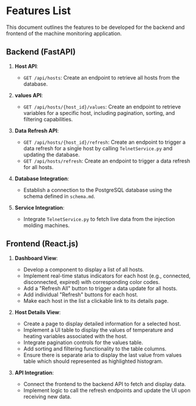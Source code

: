 # Features List

This document outlines the features to be developed for the backend and frontend of the machine monitoring application.

## Backend (FastAPI)

1. **Host API**:
    - `GET /api/hosts`: Create an endpoint to retrieve all hosts from the database.

2. **values API**:
    - `GET /api/hosts/{host_id}/values`: Create an endpoint to retrieve variables for a specific host, including pagination, sorting, and filtering
      capabilities.

3. **Data Refresh API**:
    - `GET /api/hosts/{host_id}/refresh`: Create an endpoint to trigger a data refresh for a single host by calling `TelnetService.py` and updating the
      database.
    - `GET /api/hosts/refresh`: Create an endpoint to trigger a data refresh for all hosts.

4. **Database Integration**:
    - Establish a connection to the PostgreSQL database using the schema defined in `schema.md`.

5. **Service Integration**:
    - Integrate `TelnetService.py` to fetch live data from the injection molding machines.

## Frontend (React.js)

1. **Dashboard View**:
    - Develop a component to display a list of all hosts.
    - Implement real-time status indicators for each host (e.g., connected, disconnected, expired) with corresponding color codes.
    - Add a "Refresh All" button to trigger a data update for all hosts.
    - Add individual "Refresh" buttons for each host.
    - Make each host in the list a clickable link to its details page.

2. **Host Details View**:
    - Create a page to display detailed information for a selected host.
    - Implement a UI table to display the values of temperature and heating variables associated with the host.
    - Integrate pagination controls for the values table.
    - Add sorting and filtering functionality to the table columns.
    - Ensure there is separate aria to display the last value from values table which should represented as highlighted histogram.

3. **API Integration**:
    - Connect the frontend to the backend API to fetch and display data.
    - Implement logic to call the refresh endpoints and update the UI upon receiving new data.
